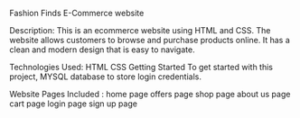 Fashion Finds E-Commerce website

Description: This is an ecommerce website using HTML and CSS. The website allows customers to browse and purchase products online. It has a clean and modern design that is easy to navigate.

Technologies Used: HTML CSS Getting Started To get started with this project, MYSQL database to store login credentials.

Website Pages Included :
home page
offers page
shop page
about us page
cart page
login page
sign up page


